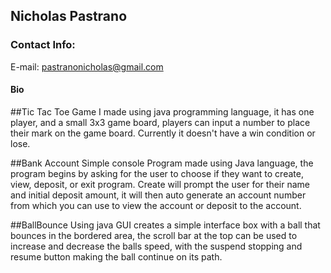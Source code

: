 ## Nicholas Pastrano
### Contact Info: 
E-mail: pastranonicholas@gmail.com

#### Bio

##Tic Tac Toe
Game I made using java programming language, it has one player, and a small 3x3 game board, players can input a number to place their mark on the game board. Currently it doesn't have a win condition or lose.

##Bank Account
Simple console Program made using Java language, the program begins by asking for the user to choose if they want to create, view, deposit, or exit program. Create will prompt the user for their name and initial deposit amount, it will then auto generate an account number from which you can use to view the account or deposit to the account.

##BallBounce
Using java GUI creates a simple interface box with a ball that bounces in the bordered area, the scroll bar at the top can be used to increase and decrease the balls speed, with the suspend stopping and resume button making the ball continue on its path.
